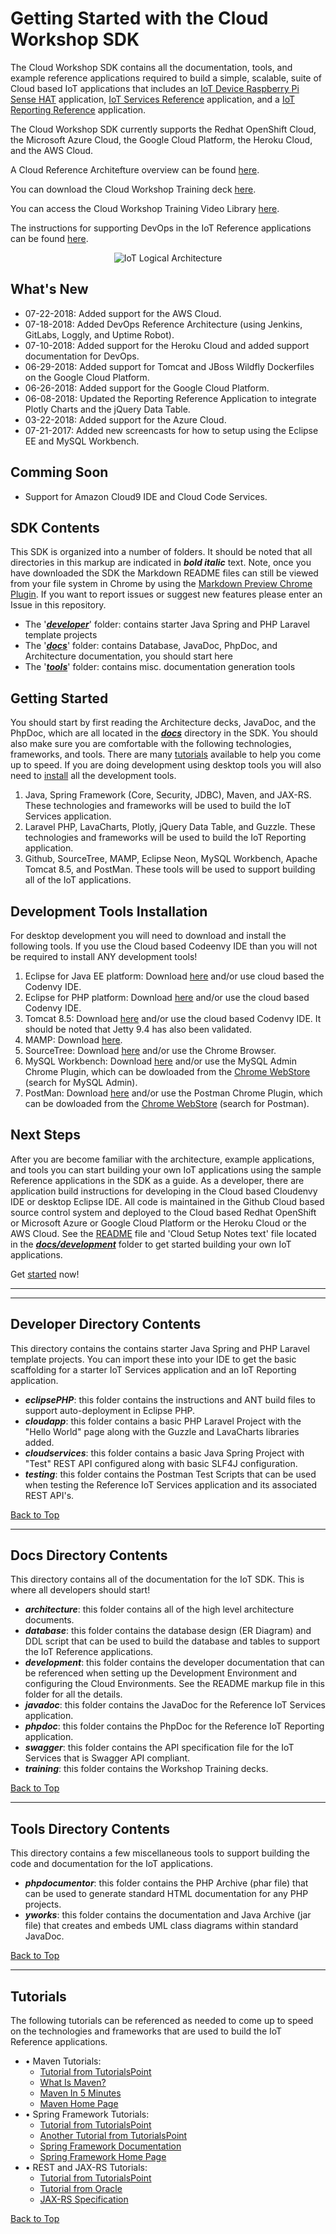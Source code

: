 
**Getting Started with the Cloud Workshop SDK**
==================
The Cloud Workshop SDK contains all the documentation, tools, and example reference applications required to build a simple, scalable, suite of Cloud based IoT applications that includes an [IoT Device Raspberry Pi Sense HAT](https://github.com/markreha/cloudpi/blob/master/README.md) application, [IoT Services Reference](https://github.com/markreha/cloudservices/blob/master/README.md) application, and a [IoT Reporting Reference](https://github.com/markreha/cloudapp/blob/master/README.md) application. 

The Cloud Workshop SDK currently supports the Redhat OpenShift  Cloud, the Microsoft Azure Cloud, the Google Cloud Platform, the Heroku Cloud, and the AWS Cloud.

A Cloud Reference Architefture overview can be found [here](https://github.com/markreha/cloudworkshop/blob/master/sdk/docs/architecture/Cloud%20Workshop%20Architecture.pdf).

You can download the Cloud Workshop Training deck [here](https://github.com/markreha/cloudworkshop/blob/master/sdk/docs/training/Cloud%20Workshop%20Training.pdf).

You can access the Cloud Workshop Training Video Library [here](https://github.com/markreha/cloudworkshop/blob/master/sdk/docs/training/README.md).

The instructions for supporting DevOps in the IoT Reference applications can be found [here](https://github.com/markreha/cloudworkshop/blob/master/sdk/docs/devops/README.md).


<p align="center">
	<img src="sdk/docs/architecture/images/cloud.png" alt="IoT Logical Architecture"/>
</p>

What's New
--------
- 07-22-2018: Added support for the AWS Cloud.
- 07-18-2018: Added DevOps Reference Architecture (using Jenkins, GitLabs, Loggly, and Uptime Robot).
- 07-10-2018: Added support for the Heroku Cloud and added support documentation for DevOps.
- 06-29-2018: Added support for Tomcat and JBoss Wildfly Dockerfiles on the Google Cloud Platform.
- 06-26-2018: Added support for the Google Cloud Platform.
- 06-08-2018: Updated the Reporting Reference Application to integrate Plotly Charts and the jQuery Data Table.
- 03-22-2018: Added support for the Azure Cloud.
- 07-21-2017: Added new screencasts for how to setup using the Eclipse EE and MySQL Workbench.

Comming Soon
--------
- Support for Amazon Cloud9 IDE and Cloud Code Services.

SDK Contents
--------
This SDK is organized into a number of folders. It should be noted that all directories in this markup are indicated in ***bold italic*** text. Note, once you have downloaded the SDK the Markdown README files can still be viewed from your file system in Chrome by using the [Markdown Preview Chrome Plugin](https://chrome.google.com/webstore/detail/markdown-preview/jmchmkecamhbiokiopfpnfgbidieafmd). If you want to report issues or suggest new features please enter an Issue in this repository.
 - The '[***developer***](#developer-directory-contents)' folder: contains starter Java Spring and PHP Laravel template projects 
 - The '[***docs***](#docs-directory-contents)' folder: contains Database, JavaDoc, PhpDoc, and Architecture documentation, you should start here 
 - The '[***tools***](#tools-directory-contents)' folder: contains misc. documentation generation tools

Getting Started
--------
You should start by first reading the Architecture decks, JavaDoc, and the PhpDoc, which are all located in the [***docs***](sdk/docs/development/README.md) directory in the SDK. You should also make sure you are comfortable with the following technologies, frameworks, and tools. There are many [tutorials](#tutorials) available to help you come up to speed. If you are doing development using desktop tools you will also need to [install](#development-tools-installation) all the development tools.
1)  Java, Spring Framework (Core, Security, JDBC), Maven, and JAX-RS. These technologies and frameworks will be used to build the IoT Services application.
2) Laravel PHP, LavaCharts, Plotly, jQuery Data Table, and Guzzle. These technologies and frameworks will be used to build the IoT Reporting application.
3) Github, SourceTree, MAMP, Eclipse Neon, MySQL Workbench, Apache Tomcat 8.5, and PostMan. These tools will be used to support building all of the IoT applications.

Development Tools Installation
--------
For desktop development you will need to download and install the following tools. If you use the Cloud based Codeenvy IDE than you will not be required to install ANY development tools!
1. Eclipse for Java EE platform: Download [here](http://www.eclipse.org/downloads/eclipse-packages/) and/or use cloud based the Codenvy IDE.
2. Eclipse for PHP platform: Download [here](http://www.eclipse.org/downloads/eclipse-packages/) and/or use the cloud based Codenvy IDE.
3. Tomcat 8.5: Download [here](http://tomcat.apache.org/download-80.cgi) and/or use the cloud based Codenvy IDE. It should be noted that Jetty 9.4 has also been validated.
4. MAMP: Download [here](https://www.mamp.info/en/downloads/).
5. SourceTree: Download [here](https://www.sourcetreeapp.com) and/or use the Chrome Browser.
6. MySQL Workbench: Download [here](https://dev.mysql.com/downloads/workbench/) and/or use the MySQL Admin Chrome Plugin, which can be dowloaded from the [Chrome WebStore](https://chrome.google.com/webstore/) (search for MySQL Admin).
7. PostMan: Download [here](www.getpostman.org) and/or use the Postman Chrome Plugin, which can be dowloaded from the [Chrome WebStore](https://chrome.google.com/webstore/) (search for Postman).

Next Steps
--------
After you are become familiar with the architecture, example applications, and tools you can start building your own IoT applications using the sample Reference applications in the SDK as a guide. As a developer, there are application build instructions for developing in the Cloud based Cloudenvy IDE or desktop Eclipse IDE. All code is maintained in the Github Cloud based source control system and deployed to the Cloud based Redhat OpenShift or Microsoft Azure or Google Cloud Platform or the Heroku Cloud or the AWS Cloud. See the [README](sdk/docs/development/README.md) file and 'Cloud Setup Notes text' file located in the [***docs/development***](sdk/docs/development/README.md) folder to get started building your own IoT applications.

Get [started](sdk/docs/development/README.md) now!

----------

----------

Developer Directory Contents
----------
This directory contains the contains starter Java Spring and PHP Laravel template projects. You can import these into your IDE to get the basic scaffolding for a starter IoT Services application and an IoT Reporting application.

 - ***eclipsePHP***: this folder contains the instructions and ANT build files to support auto-deployment in Eclipse PHP.
 - ***cloudapp***: this folder contains a basic PHP Laravel Project with the "Hello World" page along with the Guzzle and LavaCharts libraries added.
 - ***cloudservices***: this folder contains a basic Java Spring Project with "Test" REST API configured along with basic SLF4J configuration.
 - ***testing***: this folder contains the Postman Test Scripts that can be used when testing the Reference IoT Services application and its associated REST API's.

[Back to Top](#getting-started-with-the-cloud-workshop-sdk)

----------

Docs Directory Contents
----------
This directory contains all of the documentation for the IoT SDK. This is where all developers should start!

 - ***architecture***: this folder contains all of the high level architecture documents.
 - ***database***: this folder contains the database design (ER Diagram) and DDL script that can be used to build the database and tables to support the IoT Reference applications.
 - ***development***: this folder contains the developer documentation that can be referenced when setting up the Development Environment and configuring the Cloud Environments. See the README markup file in this folder for all the details.
 - ***javadoc***: this folder contains the JavaDoc for the Reference IoT Services application.
 - ***phpdoc***: this folder contains the PhpDoc for the Reference IoT Reporting application.
 - ***swagger***: this folder contains the API specification file for the IoT Services that is Swagger API compliant.
 - ***training***: this folder contains the Workshop Training decks.

[Back to Top](#getting-started-with-the-cloud-workshop-sdk)

----------

Tools Directory Contents
----------
This directory contains a few miscellaneous tools to support building the code and documentation for the IoT applications.

 - ***phpdocumentor***: this folder contains the PHP Archive (phar file) that can be used to generate standard HTML documentation for any PHP projects.
 - ***yworks***: this folder contains the documentation and Java Archive (jar file) that creates and embeds UML class diagrams within standard JavaDoc.

[Back to Top](#getting-started-with-the-cloud-workshop-sdk)

----------

Tutorials
----------
The following tutorials can be referenced as needed to come up to speed on the technologies and frameworks that are used to build the IoT Reference applications.

 - • Maven Tutorials:
	 - [Tutorial from TutorialsPoint](https://www.tutorialspoint.com/maven/index.htm) 
	 - [What Is Maven?](https://maven.apache.org/what-is-maven.html)
	 - [Maven In 5 Minutes](https://maven.apache.org/guides/getting-started/maven-in-five-minutes.html)
	 - [Maven Home Page](https://maven.apache.org)
 - • Spring Framework Tutorials:
	- [Tutorial from TutorialsPoint](https://www.tutorialspoint.com/spring/index.htm)
	- [Another Tutorial from TutorialsPoint](https://www.tutorialspoint.com/springjdbc/index.htm)
	- [Spring Framework Documentation](https://docs.spring.io/spring/docs/current/spring-framework-reference/htmlsingle/)
	- [Spring Framework Home Page](https://spring.io)
 - • REST and JAX-RS Tutorials:
	- [Tutorial from TutorialsPoint](https://www.tutorialspoint.com/restful/index.htm)
	- [Tutorial from Oracle](http://docs.oracle.com/javaee/6/tutorial/doc/bnayk.html)
	- [JAX-RS Specification](http://download.oracle.com/otn-pub/jcp/jaxrs-2_0_rev_A-mrel-eval-spec/jsr339-jaxrs-2.0-final-spec.pdf)

[Back to Top](#getting-started-with-the-cloud-workshop-sdk)
